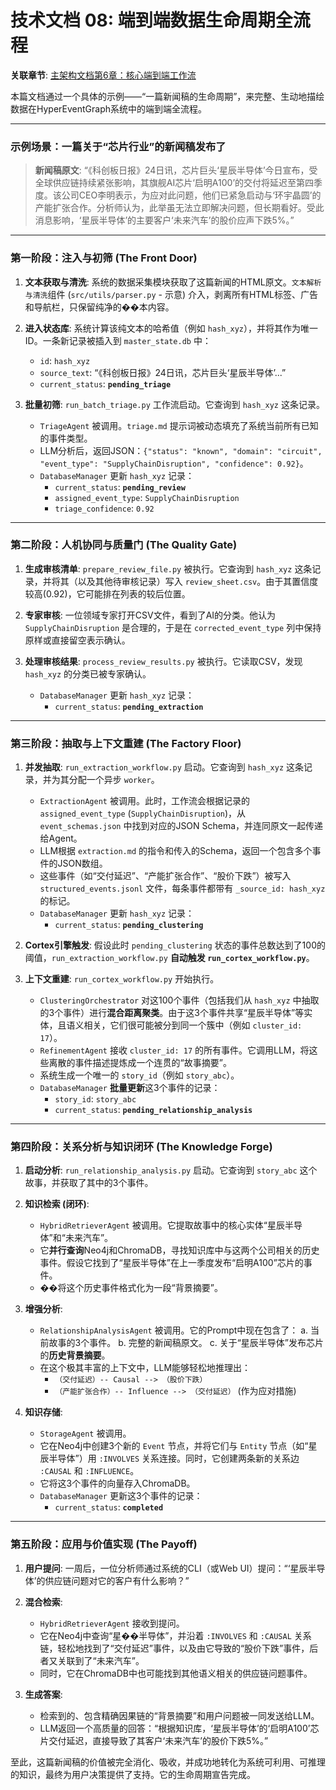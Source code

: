 # 技术文档 08: 端到端数据生命周期全流程

**关联章节**: [主架构文档第6章：核心端到端工作流](../HyperEventGraph_Architecture_V4.md#6-核心端到端工作流)

本篇文档通过一个具体的示例——“一篇新闻稿的生命周期”，来完整、生动地描绘数据在HyperEventGraph系统中的端到端全流程。

---

### **示例场景：一篇关于“芯片行业”的新闻稿发布了**

> **新闻稿原文**: “《科创板日报》24日讯，芯片巨头‘星辰半导体’今日宣布，受全球供应链持续紧张影响，其旗舰AI芯片‘启明A100’的交付将延迟至第四季度。该公司CEO李明表示，为应对此问题，他们已紧急启动与‘环宇晶圆’的产能扩张合作。分析师认为，此举虽无法立即解决问题，但长期看好。受此消息影响，‘星辰半导体’的主要客户‘未来汽车’的股价应声下跌5%。”

---

### **第一阶段：注入与初筛 (The Front Door)**

1.  **文本获取与清洗**: 系统的数据采集模块获取了这篇新闻的HTML原文。`文本解析与清洗`组件 (`src/utils/parser.py` - 示意) 介入，剥离所有HTML标签、广告和导航栏，只保留纯净的��本内容。

2.  **进入状态库**: 系统计算该纯文本的哈希值（例如 `hash_xyz`），并将其作为唯一ID。一条新记录被插入到 `master_state.db` 中：
    -   `id`: `hash_xyz`
    -   `source_text`: “《科创板日报》24日讯，芯片巨头‘星辰半导体’...”
    -   `current_status`: **`pending_triage`**

3.  **批量初筛**: `run_batch_triage.py` 工作流启动。它查询到 `hash_xyz` 这条记录。
    -   `TriageAgent` 被调用。`triage.md` 提示词被动态填充了系统当前所有已知的事件类型。
    -   LLM分析后，返回JSON：`{"status": "known", "domain": "circuit", "event_type": "SupplyChainDisruption", "confidence": 0.92}`。
    -   `DatabaseManager` 更新 `hash_xyz` 记录：
        -   `current_status`: **`pending_review`**
        -   `assigned_event_type`: `SupplyChainDisruption`
        -   `triage_confidence`: `0.92`

---

### **第二阶段：人机协同与质量门 (The Quality Gate)**

1.  **生成审核清单**: `prepare_review_file.py` 被执行。它查询到 `hash_xyz` 这条记录，并将其（以及其他待审核记录）写入 `review_sheet.csv`。由于其置信度较高(0.92)，它可能排在列表的较后位置。

2.  **专家审核**: 一位领域专家打开CSV文件，看到了AI的分类。他认为 `SupplyChainDisruption` 是合理的，于是在 `corrected_event_type` 列中保持原样或直接留空表示确认。

3.  **处理审核结果**: `process_review_results.py` 被执行。它读取CSV，发现 `hash_xyz` 的分类已被专家确认。
    -   `DatabaseManager` 更新 `hash_xyz` 记录：
        -   `current_status`: **`pending_extraction`**

---

### **第三阶段：抽取与上下文重建 (The Factory Floor)**

1.  **并发抽取**: `run_extraction_workflow.py` 启动。它查询到 `hash_xyz` 这条记录，并为其分配一个异步 `worker`。
    -   `ExtractionAgent` 被调用。此时，工作流会根据记录的 `assigned_event_type` (`SupplyChainDisruption`)，从 `event_schemas.json` 中找到对应的JSON Schema，并连同原文一起传递给Agent。
    -   LLM根据 `extraction.md` 的指令和传入的Schema，返回一个包含多个事件的JSON数组。
    -   这些事件（如“交付延迟”、“产能扩张合作”、“股价下跌”）被写入 `structured_events.jsonl` 文件，每条事件都带有 `_source_id: hash_xyz` 的标记。
    -   `DatabaseManager` 更新 `hash_xyz` 记录：
        -   `current_status`: **`pending_clustering`**

2.  **Cortex引擎触发**: 假设此时 `pending_clustering` 状态的事件总数达到了100的阈值，`run_extraction_workflow.py` **自动触发 `run_cortex_workflow.py`**。

3.  **上下文重建**: `run_cortex_workflow.py` 开始执行。
    -   `ClusteringOrchestrator` 对这100个事件（包括我们从 `hash_xyz` 中抽取的3个事件）进行**混合距离聚类**。由于这3个事件共享“星辰半导体”等实体，且语义相关，它们很可能被分到同一个簇中（例如 `cluster_id: 17`）。
    -   `RefinementAgent` 接收 `cluster_id: 17` 的所有事件。它调用LLM，将这些离散的事件描述提炼成一个连贯的“故事摘要”。
    -   系统生成一个唯一的 `story_id`（例如 `story_abc`）。
    -   `DatabaseManager` **批量更新**这3个事件的记录：
        -   `story_id`: `story_abc`
        -   `current_status`: **`pending_relationship_analysis`**

---

### **第四阶段：关系分析与知识闭环 (The Knowledge Forge)**

1.  **启动分析**: `run_relationship_analysis.py` 启动。它查询到 `story_abc` 这个故事，并获取了其中的3个事件。

2.  **知识检索 (闭环)**:
    -   `HybridRetrieverAgent` 被调用。它提取故事中的核心实体“星辰半导体”和“未来汽车”。
    -   它**并行查询**Neo4j和ChromaDB，寻找知识库中与这两个公司相关的历史事件。假设它找到了“星辰半导体”在上一季度发布“启明A100”芯片的事件。
    -   ��将这个历史事件格式化为一段“背景摘要”。

3.  **增强分析**:
    -   `RelationshipAnalysisAgent` 被调用。它的Prompt中现在包含了：
        a. 当前故事的3个事件。
        b. 完整的新闻稿原文。
        c. 关于“星辰半导体”发布芯片的**历史背景摘要**。
    -   在这个极其丰富的上下文中，LLM能够轻松地推理出：
        -   `（交付延迟）-- Causal --> （股价下跌）`
        -   `（产能扩张合作）-- Influence --> （交付延迟）` (作为应对措施)

4.  **知识存储**:
    -   `StorageAgent` 被调用。
    -   它在Neo4j中创建3个新的 `Event` 节点，并将它们与 `Entity` 节点（如“星辰半导体”）用 `:INVOLVES` 关系连接。同时，它创建两条新的关系边 `:CAUSAL` 和 `:INFLUENCE`。
    -   它将这3个事件的向量存入ChromaDB。
    -   `DatabaseManager` 更新这3个事件的记录：
        -   `current_status`: **`completed`**

---

### **第五阶段：应用与价值实现 (The Payoff)**

1.  **用户提问**: 一周后，一位分析师通过系统的CLI（或Web UI）提问：“‘星辰半导体’的供应链问题对它的客户有什么影响？”

2.  **混合检索**:
    -   `HybridRetrieverAgent` 接收到提问。
    -   它在Neo4j中查询“星��半导体”，并沿着 `:INVOLVES` 和 `:CAUSAL` 关系链，轻松地找到了“交付延迟”事件，以及由它导致的“股价下跌”事件，后者又关联到了“未来汽车”。
    -   同时，它在ChromaDB中也可能找到其他语义相关的供应链问题事件。

3.  **生成答案**:
    -   检索到的、包含精确因果链的“背景摘要”和用户问题被一同发送给LLM。
    -   LLM返回一个高质量的回答：“根据知识库，‘星辰半导体’的‘启明A100’芯片交付延迟，直接导致了其客户‘未来汽车’的股价下跌5%。”

至此，这篇新闻稿的价值被完全消化、吸收，并成功地转化为系统可利用、可推理的知识，最终为用户决策提供了支持。它的生命周期宣告完成。
